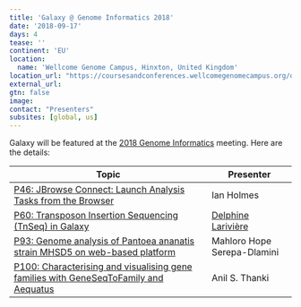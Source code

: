 ```yaml
---
title: 'Galaxy @ Genome Informatics 2018'
date: '2018-09-17'
days: 4
tease: ''
continent: 'EU'
location:
  name: 'Wellcome Genome Campus, Hinxton, United Kingdom'
location_url: "https://coursesandconferences.wellcomegenomecampus.org/our-events/genome-informatics-2018/"
external_url: 
gtn: false
image: 
contact: "Presenters"
subsites: [global, us]
---
```


Galaxy will be featured at the [2018 Genome Informatics](https://coursesandconferences.wellcomegenomecampus.org/our-events/genome-informatics-2018/) meeting.  Here are the details:

| Topic | Presenter |
| ---- | ---- |
|  [P46: JBrowse Connect: Launch Analysis Tasks from the Browser](https://coursesandconferences.wellcomegenomecampus.org/wp-content/uploads/2018/08/Genome-Informatics-Aug-18-V4.pdf#page=162) | Ian Holmes |
| [P60: Transposon Insertion Sequencing (TnSeq) in Galaxy](https://coursesandconferences.wellcomegenomecampus.org/wp-content/uploads/2018/08/Genome-Informatics-Aug-18-V4.pdf#page=176) | [Delphine Larivière](/people/delphine-lariviere/) |
| [P93: Genome analysis of Pantoea ananatis strain MHSD5 on web-based platform](https://coursesandconferences.wellcomegenomecampus.org/wp-content/uploads/2018/08/Genome-Informatics-Aug-18-V4.pdf#page=209) | Mahloro Hope Serepa-Dlamini |
| [P100: Characterising and visualising gene families with GeneSeqToFamily and Aequatus](https://coursesandconferences.wellcomegenomecampus.org/wp-content/uploads/2018/08/Genome-Informatics-Aug-18-V4.pdf#page=216) | Anil S. Thanki |
